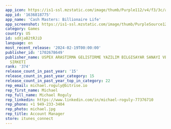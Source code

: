 ```yaml
---
app_icon: https://is1-ssl.mzstatic.com/image/thumb/Purple112/v4/f3/3c/a7/f33ca786-141f-e169-904c-46426bd8d62c/AppIcon-1x_U007emarketing-0-7-0-85-220.png/1024x1024bb.png
app_id: '1636818775'
app_name: 'Cash Masters: Billionaire Life'
app_screenshot: https://is1-ssl.mzstatic.com/image/thumb/PurpleSource126/v4/76/d8/2f/76d82fd5-b1b9-0bae-e4dc-80b35abc55b6/f709602f-1b92-4cb9-9ed5-3627aab94a8e_1.png/1284x2778bb.png
category: Games
country: US
id: sdXjaB2tRJiD
language: en
most_recent_release: '2024-02-19T00:00:00'
publisher_id: '1702678649'
publisher_name: USPEX ARASTIRMA GELISTIRME YAZILIM BILGISAYAR SANAYI VE TICARET ANONIM
  SIRKETI
rank: '374'
release_count_in_past_year: '15'
release_count_in_past_year_category: 15
release_count_in_past_year_top_in_category: 22
rep_email: michael.roguly@bitrise.io
rep_first_name: Michael
rep_full_name: Michael Roguly
rep_linkedin: https://www.linkedin.com/in/michael-roguly-77376710
rep_phone: +1 949-233-3404
rep_photo: michael.jpg
rep_title: Account Manager
store: itunes_connect
---
```

